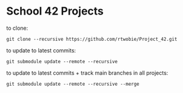 # School 42 Projects

to clone:

```
git clone --recursive https://github.com/rtwobie/Project_42.git
```

to update to latest commits:

```
git submodule update --remote --recursive
```

to update to latest commits + track main branches in all projects:

```
git submodule update --remote --recursive --merge
```
